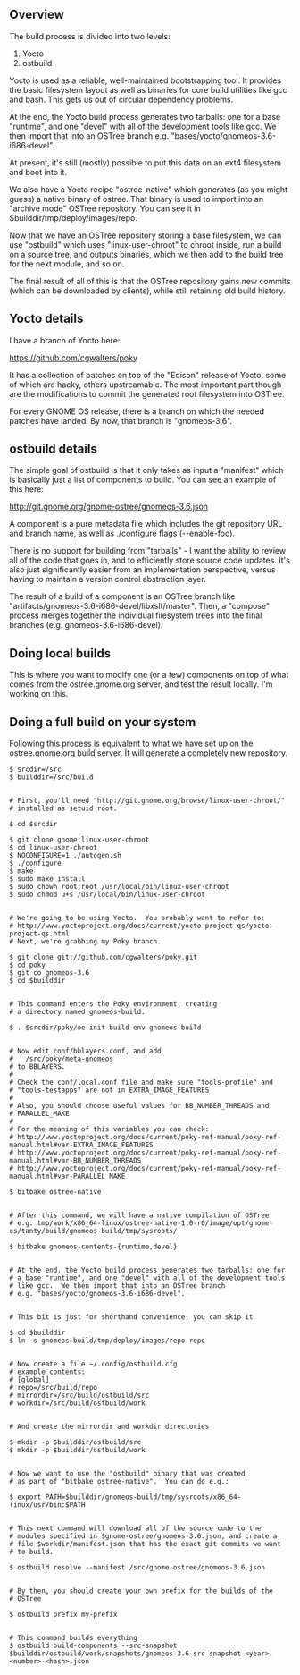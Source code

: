Overview
--------

The build process is divided into two levels:

1. Yocto
2. ostbuild

Yocto is used as a reliable, well-maintained bootstrapping tool.  It
provides the basic filesystem layout as well as binaries for core
build utilities like gcc and bash.  This gets us out of circular
dependency problems.

At the end, the Yocto build process generates two tarballs: one for a
base "runtime", and one "devel" with all of the development tools like
gcc.  We then import that into an OSTree branch
e.g. "bases/yocto/gnomeos-3.6-i686-devel".

At present, it's still (mostly) possible to put this data on an ext4
filesystem and boot into it.

We also have a Yocto recipe "ostree-native" which generates (as you
might guess) a native binary of ostree.  That binary is used to import
into an "archive mode" OSTree repository.  You can see it in
$builddir/tmp/deploy/images/repo.

Now that we have an OSTree repository storing a base filesystem, we
can use "ostbuild" which uses "linux-user-chroot" to chroot inside,
run a build on a source tree, and outputs binaries, which we then add
to the build tree for the next module, and so on.

The final result of all of this is that the OSTree repository gains
new commits (which can be downloaded by clients), while still
retaining old build history.

Yocto details
-------------

I have a branch of Yocto here:

https://github.com/cgwalters/poky

It has a collection of patches on top of the "Edison" release of
Yocto, some of which are hacky, others upstreamable.  The most
important part though are the modifications to commit the generated
root filesystem into OSTree.

For every GNOME OS release, there is a branch on which the needed
patches have landed. By now, that branch is "gnomeos-3.6".

ostbuild details
----------------

The simple goal of ostbuild is that it only takes as input a
"manifest" which is basically just a list of components to build.  You
can see an example of this here:

http://git.gnome.org/gnome-ostree/gnomeos-3.6.json

A component is a pure metadata file which includes the git repository
URL and branch name, as well as ./configure flags (--enable-foo).

There is no support for building from "tarballs" - I want the ability
to review all of the code that goes in, and to efficiently store
source code updates.  It's also just significantly easier from an
implementation perspective, versus having to maintain a version
control abstraction layer.

The result of a build of a component is an OSTree branch like
"artifacts/gnomeos-3.6-i686-devel/libxslt/master".  Then, a "compose"
process merges together the individual filesystem trees into the final
branches (e.g. gnomeos-3.6-i686-devel).

Doing local builds
------------------

This is where you want to modify one (or a few) components on top of
what comes from the ostree.gnome.org server, and test the result
locally.  I'm working on this.

Doing a full build on your system
---------------------------------

Following this process is equivalent to what we have set up on the
ostree.gnome.org build server.  It will generate a completely new
repository.

    $ srcdir=/src
    $ builddir=/src/build
    
    
    # First, you'll need "http://git.gnome.org/browse/linux-user-chroot/"
    # installed as setuid root.
    
    $ cd $srcdir
    
    $ git clone gnome:linux-user-chroot
    $ cd linux-user-chroot
    $ NOCONFIGURE=1 ./autogen.sh
    $ ./configure
    $ make
    $ sudo make install
    $ sudo chown root:root /usr/local/bin/linux-user-chroot
    $ sudo chmod u+s /usr/local/bin/linux-user-chroot
    
    
    # We're going to be using Yocto.  You probably want to refer to:
    # http://www.yoctoproject.org/docs/current/yocto-project-qs/yocto-project-qs.html
    # Next, we're grabbing my Poky branch.
    
    $ git clone git://github.com/cgwalters/poky.git
    $ cd poky
    $ git co gnomeos-3.6
    $ cd $builddir
    
    
    # This command enters the Poky environment, creating
    # a directory named gnomeos-build.
    
    $ . $srcdir/poky/oe-init-build-env gnomeos-build
    
    
    # Now edit conf/bblayers.conf, and add
    #   /src/poky/meta-gnomeos
    # to BBLAYERS.
    #
    # Check the conf/local.conf file and make sure "tools-profile" and
    # "tools-testapps" are not in EXTRA_IMAGE_FEATURES
    #
    # Also, you should choose useful values for BB_NUMBER_THREADS and
    # PARALLEL_MAKE
    #
    # For the meaning of this variables you can check:
    # http://www.yoctoproject.org/docs/current/poky-ref-manual/poky-ref-manual.html#var-EXTRA_IMAGE_FEATURES
    # http://www.yoctoproject.org/docs/current/poky-ref-manual/poky-ref-manual.html#var-BB_NUMBER_THREADS
    # http://www.yoctoproject.org/docs/current/poky-ref-manual/poky-ref-manual.html#var-PARALLEL_MAKE
    
    $ bitbake ostree-native
    
    
    # After this command, we will have a native compilation of OSTree
    # e.g. tmp/work/x86_64-linux/ostree-native-1.0-r0/image/opt/gnome-os/tanty/build/gnomeos-build/tmp/sysroots/
    
    $ bitbake gnomeos-contents-{runtime,devel}
    
    
    # At the end, the Yocto build process generates two tarballs: one for
    # a base "runtime", and one "devel" with all of the development tools
    # like gcc.  We then import that into an OSTree branch
    # e.g. "bases/yocto/gnomeos-3.6-i686-devel".
    
    
    # This bit is just for shorthand convenience, you can skip it
    
    $ cd $builddir
    $ ln -s gnomeos-build/tmp/deploy/images/repo repo
    
    
    # Now create a file ~/.config/ostbuild.cfg
    # example contents:
    # [global]
    # repo=/src/build/repo
    # mirrordir=/src/build/ostbuild/src
    # workdir=/src/build/ostbuild/work
    
    
    # And create the mirrordir and workdir directories
    
    $ mkdir -p $builddir/ostbuild/src
    $ mkdir -p $builddir/ostbuild/work
    
    
    # Now we want to use the "ostbuild" binary that was created
    # as part of "bitbake ostree-native".  You can do e.g.:
    
    $ export PATH=$builddir/gnomeos-build/tmp/sysroots/x86_64-linux/usr/bin:$PATH
    
    
    # This next command will download all of the source code to the
    # modules specified in $gnome-ostree/gnomeos-3.6.json, and create a
    # file $workdir/manifest.json that has the exact git commits we want
    # to build.
    
    $ ostbuild resolve --manifest /src/gnome-ostree/gnomeos-3.6.json
    
    
    # By then, you should create your own prefix for the builds of the
    # OSTree
    
    $ ostbuild prefix my-prefix
    
    
    # This command builds everything
    $ ostbuild build-components --src-snapshot $builddir/ostbuild/work/snapshots/gnomeos-3.6-src-snapshot-<year>.<number>-<hash>.json
